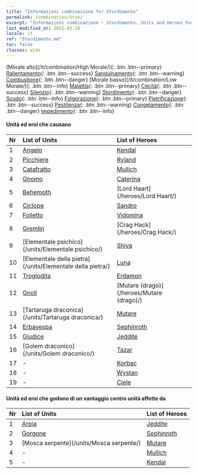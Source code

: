 ```yaml
---
title: "Informazioni combinazione for Stordimento"
permalink: /combination/Stun/
excerpt: "Informazioni combinazione - Stordimento. Units and Heroes Formation."
last_modified_at: 2021-03-20
locale: it
ref: "Stordimento.md"
toc: false
classes: wide
---
```


  [Morale alto](/it/combination/High Morale/){: .btn .btn--primary} [Rallentamento](/it/combination/Slow/){: .btn .btn--success} [Sanguinamento](/it/combination/Bleeding/){: .btn .btn--warning} [Combustione](/it/combination/Burning/){: .btn .btn--danger} [Morale basso](/it/combination/Low Morale/){: .btn .btn--info} [Malattia](/it/combination/Disease/){: .btn .btn--primary} [Cecità](/it/combination/Blind/){: .btn .btn--success} [Silenzio](/it/combination/Silence/){: .btn .btn--warning} [Stordimento](/it/combination/Stun/){: .btn .btn--danger} [Scudo](/it/combination/Shield/){: .btn .btn--info} [Folgorazione](/it/combination/Static/){: .btn .btn--primary} [Pietrificazione](/it/combination/Petrify/){: .btn .btn--success} [Pestilenza](/it/combination/Plague/){: .btn .btn--warning} [Congelamento](/it/combination/Freeze/){: .btn .btn--danger} [Impedimento](/it/combination/Deterrence/){: .btn .btn--info} 


#### Unità ed eroi che causano <Stordimento>

  | Nr |  List of Units  | List of Heroes | 
  |:---|:----------------|:---------------| 
  | 1 | [Angelo](/units/Angelo/) | [Kendal](/heroes/Kendal/) |
  | 2 | [Picchiere](/units/Picchiere/) | [Ryland](/heroes/Ryland/) |
  | 3 | [Catafratto](/units/Catafratto/) | [Mullich](/heroes/Mullich/) |
  | 4 | [Gnomo](/units/Gnomo/) | [Caterina](/heroes/Caterina/) |
  | 5 | [Behemoth](/units/Behemoth/) | [Lord Haart](/heroes/Lord Haart/) |
  | 6 | [Ciclope](/units/Ciclope/) | [Sandro](/heroes/Sandro/) |
  | 7 | [Folletto](/units/Folletto/) | [Vidomina](/heroes/Vidomina/) |
  | 8 | [Gremlin](/units/Gremlin/) | [Crag Hack](/heroes/Crag Hack/) |
  | 9 | [Elementale psichico](/units/Elementale psichico/) | [Shiva](/heroes/Shiva/) |
  | 10 | [Elementale della pietra](/units/Elementale della pietra/) | [Luna](/heroes/Luna/) |
  | 11 | [Troglodita](/units/Troglodita/) | [Erdamon](/heroes/Erdamon/) |
  | 12 | [Gnoll](/units/Gnoll/) | [Mutare (drago)](/heroes/Mutare (drago)/) |
  | 13 | [Tartaruga draconica](/units/Tartaruga draconica/) | [Mutare](/heroes/Mutare/) |
  | 14 | [Erbavespa](/units/Erbavespa/) | [Sephinroth](/heroes/Sephinroth/) |
  | 15 | [Giudice](/units/Giudice/) | [Jeddite](/heroes/Jeddite/) |
  | 16 | [Golem draconico](/units/Golem draconico/) | [Tazar](/heroes/Tazar/) |
  | 17 | - | [Korbac](/heroes/Korbac/) |
  | 18 | - | [Wystan](/heroes/Wystan/) |
  | 19 | - | [Ciele](/heroes/Ciele/) |


#### Unità ed eroi che godono di un vantaggio contro unità affette da <Stordimento>

  | Nr |  List of Units  | List of Heroes | 
  |:---|:----------------|:---------------| 
  | 1 | [Arpia](/units/Arpia/) | [Jeddite](/heroes/Jeddite/) |
  | 2 | [Gorgone](/units/Gorgone/) | [Sephinroth](/heroes/Sephinroth/) |
  | 3 | [Mosca serpente](/units/Mosca serpente/) | [Mutare](/heroes/Mutare/) |
  | 4 | - | [Mullich](/heroes/Mullich/) |
  | 5 | - | [Kendal](/heroes/Kendal/) |
